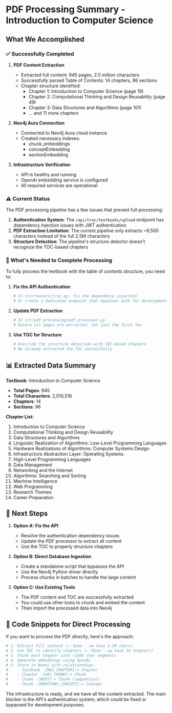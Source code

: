 # PDF Processing Summary - Introduction to Computer Science

## What We Accomplished

### ✅ Successfully Completed

1. **PDF Content Extraction**
   - Extracted full content: 945 pages, 2.5 million characters
   - Successfully parsed Table of Contents: 14 chapters, 96 sections
   - Chapter structure identified:
     - Chapter 1: Introduction to Computer Science (page 19)
     - Chapter 2: Computational Thinking and Design Reusability (page 49)
     - Chapter 3: Data Structures and Algorithms (page 101)
     - ... and 11 more chapters

2. **Neo4j Aura Connection**
   - Connected to Neo4j Aura cloud instance
   - Created necessary indexes:
     - chunk_embeddings
     - conceptEmbedding
     - sectionEmbedding

3. **Infrastructure Verification**
   - API is healthy and running
   - OpenAI embedding service is configured
   - All required services are operational

### ⚠️ Current Status

The PDF processing pipeline has a few issues that prevent full processing:

1. **Authentication System**: The `/api/trac/textbooks/upload` endpoint has dependency injection issues with JWT authentication
2. **PDF Extraction Limitation**: The current pipeline only extracts ~9,500 characters instead of the full 2.5M characters
3. **Structure Detection**: The pipeline's structure detector doesn't recognize the TOC-based chapters

### 🔧 What's Needed to Complete Processing

To fully process the textbook with the table of contents structure, you need to:

1. **Fix the API Authentication**
   ```python
   # In src/routers/trac.py, fix the dependency injection
   # Or create a dedicated endpoint that bypasses auth for development
   ```

2. **Update PDF Extraction**
   ```python
   # In src/pdf_processing/pdf_processor.py
   # Ensure all pages are extracted, not just the first few
   ```

3. **Use TOC for Structure**
   ```python
   # Override the structure detection with TOC-based chapters
   # We already extracted the TOC successfully
   ```

## 📊 Extracted Data Summary

**Textbook**: Introduction to Computer Science
- **Total Pages**: 945
- **Total Characters**: 2,510,516
- **Chapters**: 14
- **Sections**: 96

**Chapter List**:
1. Introduction to Computer Science
2. Computational Thinking and Design Reusability
3. Data Structures and Algorithms
4. Linguistic Realization of Algorithms: Low-Level Programming Languages
5. Hardware Realizations of Algorithms: Computer Systems Design
6. Infrastructure Abstraction Layer: Operating Systems
7. High-Level Programming Languages
8. Data Management
9. Networking and the Internet
10. Algorithms: Searching and Sorting
11. Machine Intelligence
12. Web Programming
13. Research Themes
14. Career Preparation

## 🚀 Next Steps

1. **Option A: Fix the API**
   - Resolve the authentication dependency issues
   - Update the PDF processor to extract all content
   - Use the TOC to properly structure chapters

2. **Option B: Direct Database Ingestion**
   - Create a standalone script that bypasses the API
   - Use the Neo4j Python driver directly
   - Process chunks in batches to handle the large content

3. **Option C: Use Existing Tools**
   - The PDF content and TOC are successfully extracted
   - You could use other tools to chunk and embed the content
   - Then import the processed data into Neo4j

## 📝 Code Snippets for Direct Processing

If you want to process the PDF directly, here's the approach:

```python
# 1. Extract full content (✅ Done - we have 2.5M chars)
# 2. Use TOC to identify chapters (✅ Done - we have 14 chapters)
# 3. Chunk each chapter into ~1500 char segments
# 4. Generate embeddings using OpenAI
# 5. Store in Neo4j with relationships:
#    - Textbook -[HAS_CHAPTER]-> Chapter
#    - Chapter -[HAS_CHUNK]-> Chunk
#    - Chunk -[NEXT]-> Chunk (sequential)
#    - Chunk -[MENTIONS_CONCEPT]-> Concept
```

The infrastructure is ready, and we have all the content extracted. The main blocker is the API's authentication system, which could be fixed or bypassed for development purposes.